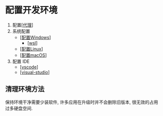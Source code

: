 # 配置开发环境

1. 配置[[代理]]
1. 系统配置
   - [[配置Windows]]
     - [[wsl]]
   - [[配置Linux]]
   - [[配置macOS]]
1. 配置 IDE
   - [[vscode]]
   - [[visual-studio]]

## 清理环境方法

保持环境干净需要少装软件, 许多应用在升级时并不会删除旧版本, 很无效的占用过多硬盘空间.

[//begin]: # "Autogenerated link references for markdown compatibility"
[代理]: 代理.md "代理"
[配置Windows]: 配置Windows.md "Windows"
[wsl]: wsl.md "配置 wsl"
[配置Linux]: 配置Linux.md "Linux"
[配置macOS]: 配置macOS.md "macOS"
[vscode]: vscode/vscode.md "配置vscode"
[visual-studio]: visual-studio/visual-studio.md "visual-studio"
[//end]: # "Autogenerated link references"
